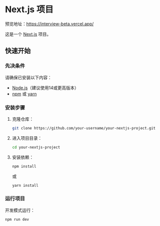 # Next.js 项目

预览地址：https://interview-beta.vercel.app/

这是一个 [Next.js](https://nextjs.org/) 项目。

## 快速开始

### 先决条件

请确保已安装以下内容：
- [Node.js](https://nodejs.org/en/)（建议使用14或更高版本）
- [npm](https://www.npmjs.com/) 或 [yarn](https://yarnpkg.com/)

### 安装步骤

1. 克隆仓库：
    ```bash
    git clone https://github.com/your-username/your-nextjs-project.git
    ```

2. 进入项目目录：
    ```bash
    cd your-nextjs-project
    ```

3. 安装依赖：
    ```bash
    npm install
    ```
   或
    ```bash
    yarn install
    ```

### 运行项目

开发模式运行：
```bash
npm run dev
